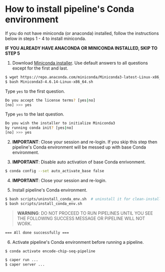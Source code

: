 # How to install pipeline's Conda environment

If you do not have miniconda (or anaconda) installed, follow the instructions below in steps 1 - 4 to install miniconda.

**IF YOU ALREADY HAVE ANACONDA OR MINICONDA INSTALLED, SKIP TO STEP 5** 

1) Download [Miniconda installer](https://repo.anaconda.com/miniconda/Miniconda3-latest-Linux-x86_64.sh). Use default answers to all questions except for the first and last.
  ```bash
  $ wget https://repo.anaconda.com/miniconda/Miniconda3-latest-Linux-x86_64.sh
  $ bash Miniconda3-4.6.14-Linux-x86_64.sh
  ```

  Type `yes` to the first question.
  ```bash
  Do you accept the license terms? [yes|no]
  [no] >>> yes
  ```

  Type `yes` to the last question.
  ```bash
  Do you wish the installer to initialize Miniconda3
  by running conda init? [yes|no]
  [no] >>> yes
  ```

2) **IMPORTANT**: Close your session and re-login. If you skip this step then pipeline's Conda environment will be messed up with base Conda environment.

3) **IMPORTANT**: Disable auto activation of base Conda enrivonment. 
  ```bash
  $ conda config --set auto_activate_base false
  ```

4) **IMPORTANT**: Close your session and re-login.

5) Install pipeline's Conda environment.

  ```bash
  $ bash scripts/uninstall_conda_env.sh  # uninstall it for clean-install
  $ bash scripts/install_conda_env.sh
  ```

> **WARNING**: DO NOT PROCEED TO RUN PIPELINES UNTIL YOU SEE THE FOLLOWING SUCCESS MESSAGE OR PIPELINE WILL NOT WORK.
  ```bash
  === All done successfully ===
  ```

6) Activate pipeline's Conda environment before running a pipeline.
  ```bash
  $ conda activate encode-chip-seq-pipeline

  $ caper run ...
  $ caper server ...
  ```
